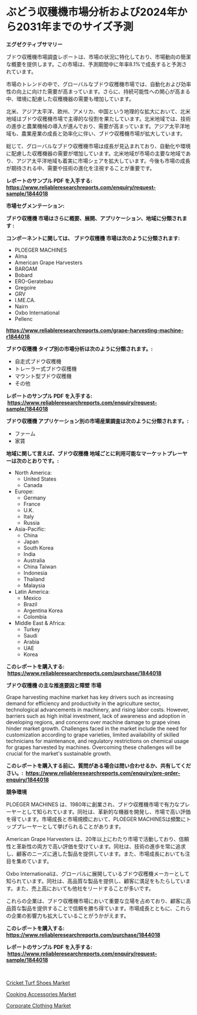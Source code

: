 <p><h1>ぶどう収穫機市場分析および2024年から2031年までのサイズ予測</h1></p><p><strong>エグゼクティブサマリー</strong></p>
<p><p>ブドウ収穫機市場調査レポートは、市場の状況に特化しており、市場動向の簡潔な概要を提供します。この市場は、予測期間中に年率8.1%で成長すると予測されています。 </p><p>市場のトレンドの中で、グローバルなブドウ収穫機市場では、自動化および効率性の向上に向けた需要が高まっています。さらに、持続可能性への関心が高まる中、環境に配慮した収穫機器の需要も増加しています。</p><p>北米、アジア太平洋、欧州、アメリカ、中国という地理的な拡大において、北米地域はブドウ収穫機市場で主導的な役割を果たしています。北米地域では、技術の進歩と農業機械の導入が進んでおり、需要が高まっています。アジア太平洋地域も、農業産業の成長と効率化に伴い、ブドウ収穫機市場が拡大しています。</p><p>総じて、グローバルなブドウ収穫機市場は成長が見込まれており、自動化や環境に配慮した収穫機器の需要が増加しています。北米地域が市場の主要な地域であり、アジア太平洋地域も着実に市場シェアを拡大しています。今後も市場の成長が期待される中、需要や技術の進化を注視することが重要です。</p></p>
<p><strong>レポートのサンプル PDF を入手する: <a href="https://www.reliableresearchreports.com/enquiry/request-sample/1844018">https://www.reliableresearchreports.com/enquiry/request-sample/1844018</a></strong></p>
<p><strong>市場セグメンテーション:</strong></p>
<p><strong> ブドウ収穫機 市場はさらに概要、展開、アプリケーション、地域に分類されます :</strong></p>
<p><strong>コンポーネントに関しては、 ブドウ収穫機 市場は次のように分類されます: &nbsp;</strong></p>
<p><ul><li>PLOEGER MACHINES</li><li>Alma</li><li>American Grape Harvesters</li><li>BARGAM</li><li>Bobard</li><li>ERO-Geratebau</li><li>Gregoire</li><li>GRV</li><li>I.ME.CA.</li><li>Nairn</li><li>Oxbo International</li><li>Pellenc</li></ul></p>
<p><strong><a href="https://www.reliableresearchreports.com/grape-harvesting-machine-r1844018">https://www.reliableresearchreports.com/grape-harvesting-machine-r1844018</a></strong></p>
<p><strong> ブドウ収穫機 タイプ別の市場分析は次のように分類されます。:</strong></p>
<p><ul><li>自走式ブドウ収穫機</li><li>トレーラー式ブドウ収穫機</li><li>マウント型ブドウ収穫機</li><li>その他</li></ul></p>
<p><strong>レポートのサンプル PDF を入手する: &nbsp;<a href="https://www.reliableresearchreports.com/enquiry/request-sample/1844018">https://www.reliableresearchreports.com/enquiry/request-sample/1844018</a></strong></p>
<p><strong> ブドウ収穫機 アプリケーション別の市場産業調査は次のように分類されます。:</strong></p>
<p><ul><li>ファーム</li><li>家賃</li></ul></p>
<p><strong>地域に関して言えば、ブドウ収穫機 地域ごとに利用可能なマーケットプレーヤーは次のとおりです。:</strong></p>
<p><ul>
    <li>
        North America:
        <ul>
            <li>United States</li>
            <li>Canada</li>
        </ul>
    </li>
    <li>
        Europe:
        <ul>
            <li>Germany</li>
            <li>France</li>
            <li>U.K.</li>
            <li>Italy</li>
            <li>Russia</li>
        </ul>
    </li>
    <li>
        Asia-Pacific:
        <ul>
            <li>China</li>
            <li>Japan</li>
            <li>South Korea</li>
            <li>India</li>
            <li>Australia</li>
            <li>China Taiwan</li>
            <li>Indonesia</li>
            <li>Thailand</li>
            <li>Malaysia</li>
        </ul>
    </li>
    <li>
        Latin America:
        <ul>
            <li>Mexico</li>
            <li>Brazil</li>
            <li>Argentina Korea</li>
            <li>Colombia</li>
        </ul>
    </li>
    <li>
        Middle East & Africa:
        <ul>
            <li>Turkey</li>
            <li>Saudi</li>
            <li>Arabia</li>
            <li>UAE</li>
            <li>Korea</li>
        </ul>
    </li>
    </ul></p>
<p><strong>このレポートを購入する: &nbsp;<a href="https://www.reliableresearchreports.com/purchase/1844018">https://www.reliableresearchreports.com/purchase/1844018</a></strong></p>
<p><strong>ブドウ収穫機 の主な推進要因と障壁 市場</strong></p>
<p><p>Grape harvesting machine market has key drivers such as increasing demand for efficiency and productivity in the agriculture sector, technological advancements in machinery, and rising labor costs. However, barriers such as high initial investment, lack of awareness and adoption in developing regions, and concerns over machine damage to grape vines hinder market growth. Challenges faced in the market include the need for customization according to grape varieties, limited availability of skilled technicians for maintenance, and regulatory restrictions on chemical usage for grapes harvested by machines. Overcoming these challenges will be crucial for the market's sustainable growth.</p></p>
<p><strong>このレポートを購入する前に、質問がある場合は問い合わせるか、共有してください。:&nbsp; <a href="https://www.reliableresearchreports.com/enquiry/pre-order-enquiry/1844018">https://www.reliableresearchreports.com/enquiry/pre-order-enquiry/1844018</a></strong></p>
<p><strong>競争環境</strong></p>
<p><p>PLOEGER MACHINES は、1980年に創業され、ブドウ収穫機市場で有力なプレーヤーとして知られています。同社は、革新的な機器を開発し、市場で高い評価を得ています。市場成長と市場規模において、PLOEGER MACHINESは頻繁にトッププレーヤーとして挙げられることがあります。</p><p>American Grape Harvesters は、20年以上にわたり市場で活動しており、信頼性と革新性の両方で高い評価を受けています。同社は、技術の進歩を常に追求し、顧客のニーズに適した製品を提供しています。また、市場成長においても注目を集めています。</p><p>Oxbo Internationalは、グローバルに展開しているブドウ収穫機メーカーとして知られています。同社は、高品質な製品を提供し、顧客に満足をもたらしています。また、売上高においても他社をリードすることが多いです。</p><p>これらの企業は、ブドウ収穫機市場において重要な立場を占めており、顧客に高品質な製品を提供することで信頼を勝ち得ています。市場成長とともに、これらの企業の影響力も拡大していることがうかがえます。</p></p>
<p><strong>このレポートを購入する: &nbsp; <a href="https://www.reliableresearchreports.com/purchase/1844018">https://www.reliableresearchreports.com/purchase/1844018</a></strong></p>
<p><strong>レポートのサンプル PDF を入手する: &nbsp;<a href="https://www.reliableresearchreports.com/enquiry/request-sample/1844018">https://www.reliableresearchreports.com/enquiry/request-sample/1844018</a></strong><strong></strong></p>
<p>&nbsp;</p>
<p><p><a href="https://sore-arch-6db.notion.site/Cricket-Turf-Shoes-Market-Comprehensive-Assessment-by-Type-Application-and-Geography-d195324b69b844dc9165d1b4155e33b2">Cricket Turf Shoes Market</a></p><p><a href="https://funky-papaya-cf4.notion.site/Cooking-Accessories-Market-Size-Reveals-the-Best-Marketing-Channels-In-Global-Industry-88dfb14ea1564b4fae26bd2eecc7379d">Cooking Accessories Market</a></p><p><a href="https://confirmed-shield-e13.notion.site/Corporate-Clothing-Market-The-Key-To-Successful-Business-Strategy-Forecast-Till-2031-ba47d729780248c1b058296bf2d0fe69">Corporate Clothing Market</a></p></p>